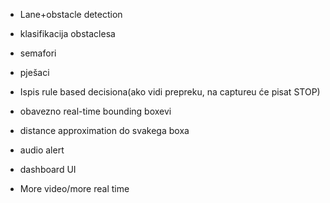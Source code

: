 - Lane+obstacle detection 
- klasifikacija obstaclesa
- semafori
- pješaci
- Ispis rule based decisiona(ako vidi prepreku, na captureu će pisat STOP)
- obavezno real-time bounding boxevi
- distance approximation do svakega boxa
- audio alert
- dashboard UI

- More video/more real time 
